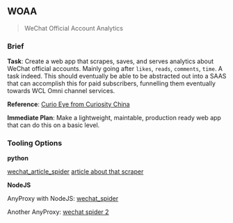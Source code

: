 ## WOAA
> WeChat Official Account Analytics


### Brief
__Task__: Create a web app that scrapes, saves, and serves analytics about WeChat official accounts. Mainly going after `likes`, `reads`, `comments`, `time`.
A task indeed. This should eventually be able to be abstracted out into a SAAS that can accomplish this for paid subscribers, funnelling them eventually towards WCL Omni channel services.

__Reference__: [Curio Eye from Curiosity China](https://eye.curio.im)

__Immediate Plan__: Make a lightweight, maintable, production ready web app that can do this on a basic level.

### Tooling Options

**python**

[wechat_article_spider](https://github.com/wnma3mz/wechat_articles_spider)
[article about that scraper](https://blog.csdn.net/wnma3mz/article/details/78570580)

**NodeJS**

AnyProxy with NodeJS: [wechat_spider](https://github.com/lqqyt2423/wechat_spider)


Another AnyProxy: [wechat spider 2](https://github.com/lijinma/wechat_spider)

